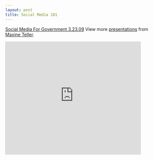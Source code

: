 ```yaml
---
layout: post
title: Social Media 101
---
```


[Social Media For Government 3.23.09](http://www.slideshare.net/mixtmedia/social-media-for-government-32309-1185070 "Social Media For Government 3.23.09")
View more [presentations](http://www.slideshare.net/) from [Maxine Teller](http://www.slideshare.net/mixtmedia).

<iframe src="http://www.slideshare.net/slideshow/embed_code/1185070" width="427" height="356" frameborder="0" marginwidth="0" marginheight="0" scrolling="no" style="border:1px solid #CCC;border-width:1px 1px 0;margin-bottom:5px" allowfullscreen> </iframe>

